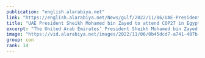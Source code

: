 ```yaml
---
publication: "english.alarabiya.net"
link: "https://english.alarabiya.net/News/gulf/2022/11/06/UAE-President-Sheikh-Mohamed-bin-Zayed-to-attend-COP27-in-Egypt"
title: "UAE President Sheikh Mohamed bin Zayed to attend COP27 in Egypt"
excerpt: "The United Arab Emirates’ President Sheikh Mohamed bin Zayed Al Nahyan will attend the COP27 UN climate conference in Egypt, the official Emirates News"
image: "https://vid.alarabiya.net/images/2022/11/06/0b45dcd7-a741-407b-bda8-2f2ec9bb6333/0b45dcd7-a741-407b-bda8-2f2ec9bb6333_16x9_600x338.JPG"
group: con
rank: 14
---
```

